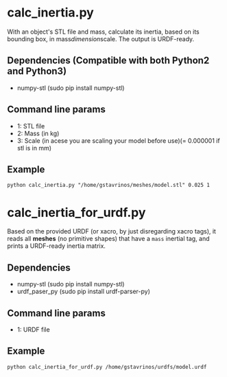 # calc_inertia.py
With an object's STL file and mass, calculate its inertia, based on its bounding box, in mass*dimension*scale. The output is URDF-ready.

## Dependencies (Compatible with both Python2 and Python3)
* numpy-stl (sudo pip install numpy-stl)

## Command line params
* 1: STL file
* 2: Mass (in kg)
* 3: Scale (in acese you are scaling your model before use)(= 0.000001 if stl is in mm)

## Example
`python calc_inertia.py "/home/gstavrinos/meshes/model.stl" 0.025 1`

# calc_inertia_for_urdf.py
Based on the provided URDF (or xacro, by just disregarding xacro tags), it reads all **meshes** (no primitive shapes) that have a `mass` inertial tag, and prints a URDF-ready inertia matrix.

## Dependencies
* numpy-stl (sudo pip install numpy-stl)
* urdf_paser_py (sudo pip install urdf-parser-py)

## Command line params
* 1: URDF file

## Example
`python calc_inertia_for_urdf.py /home/gstavrinos/urdfs/model.urdf`

